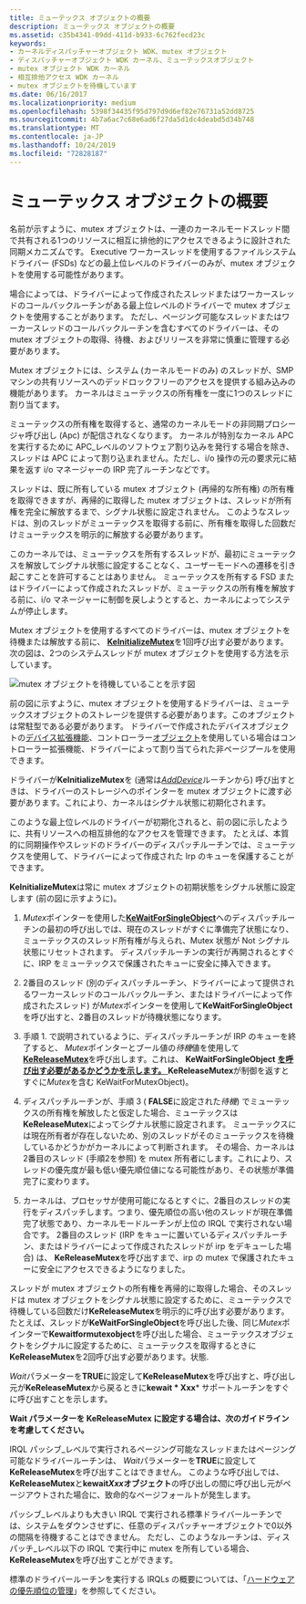 ```yaml
---
title: ミューテックス オブジェクトの概要
description: ミューテックス オブジェクトの概要
ms.assetid: c35b4341-09dd-411d-b933-6c762fecd23c
keywords:
- カーネルディスパッチャーオブジェクト WDK、mutex オブジェクト
- ディスパッチャーオブジェクト WDK カーネル、ミューテックスオブジェクト
- mutex オブジェクト WDK カーネル
- 相互排他アクセス WDK カーネル
- mutex オブジェクトを待機しています
ms.date: 06/16/2017
ms.localizationpriority: medium
ms.openlocfilehash: 5398f34435f95d797d9d6ef82e76731a52dd8725
ms.sourcegitcommit: 4b7a6ac7c68e6ad6f27da5d1dc4deabd5d34b748
ms.translationtype: MT
ms.contentlocale: ja-JP
ms.lasthandoff: 10/24/2019
ms.locfileid: "72828187"
---
```

# <a name="introduction-to-mutex-objects"></a>ミューテックス オブジェクトの概要


名前が示すように、mutex オブジェクトは、一連のカーネルモードスレッド間で共有される1つのリソースに相互に排他的にアクセスできるように設計された同期メカニズムです。 Executive ワーカースレッドを使用するファイルシステムドライバー (FSDs) などの最上位レベルのドライバーのみが、mutex オブジェクトを使用する可能性があります。

場合によっては、ドライバーによって作成されたスレッドまたはワーカースレッドのコールバックルーチンがある最上位レベルのドライバーで mutex オブジェクトを使用することがあります。 ただし、ページング可能なスレッドまたはワーカースレッドのコールバックルーチンを含むすべてのドライバーは、その mutex オブジェクトの取得、待機、およびリリースを非常に慎重に管理する必要があります。

Mutex オブジェクトには、システム (カーネルモードのみ) のスレッドが、SMP マシンの共有リソースへのデッドロックフリーのアクセスを提供する組み込みの機能があります。 カーネルはミューテックスの所有権を一度に1つのスレッドに割り当てます。

ミューテックスの所有権を取得すると、通常のカーネルモードの非同期プロシージャ呼び出し (Apc) が配信されなくなります。 カーネルが特別なカーネル APC を実行するために APC\_レベルのソフトウェア割り込みを発行する場合を除き、スレッドは APC によって割り込まれません。ただし、i/o 操作の元の要求元に結果を返す i/o マネージャーの IRP 完了ルーチンなどです。

スレッドは、既に所有している mutex オブジェクト (再帰的な所有権) の所有権を取得できますが、再帰的に取得した mutex オブジェクトは、スレッドが所有権を完全に解放するまで、シグナル状態に設定されません。 このようなスレッドは、別のスレッドがミューテックスを取得する前に、所有権を取得した回数だけミューテックスを明示的に解放する必要があります。

このカーネルでは、ミューテックスを所有するスレッドが、最初にミューテックスを解放してシグナル状態に設定することなく、ユーザーモードへの遷移を引き起こすことを許可することはありません。 ミューテックスを所有する FSD またはドライバーによって作成されたスレッドが、ミューテックスの所有権を解放する前に、i/o マネージャーに制御を戻しようとすると、カーネルによってシステムが停止します。

Mutex オブジェクトを使用するすべてのドライバーは、mutex オブジェクトを待機または解放する前に、 [**KeInitializeMutex**](https://docs.microsoft.com/windows-hardware/drivers/ddi/wdm/nf-wdm-keinitializemutex)を1回呼び出す必要があります。 次の図は、2つのシステムスレッドが mutex オブジェクトを使用する方法を示しています。

![mutex オブジェクトを待機していることを示す図](images/3mutxobj.png)

前の図に示すように、mutex オブジェクトを使用するドライバーは、ミューテックスオブジェクトのストレージを提供する必要があります。このオブジェクトは常駐型である必要があります。 ドライバーで作成されたデバイスオブジェクトの[デバイス拡張機能](device-extensions.md)、コントローラー[オブジェクト](using-controller-objects.md)を使用している場合はコントローラー拡張機能、ドライバーによって割り当てられた非ページプールを使用できます。

ドライバーが**KeInitializeMutex**を (通常は[*AddDevice*](https://docs.microsoft.com/windows-hardware/drivers/ddi/wdm/nc-wdm-driver_add_device)ルーチンから) 呼び出すときは、ドライバーのストレージへのポインターを mutex オブジェクトに渡す必要があります。これにより、カーネルはシグナル状態に初期化されます。

このような最上位レベルのドライバーが初期化されると、前の図に示したように、共有リソースへの相互排他的なアクセスを管理できます。 たとえば、本質的に同期操作やスレッドのドライバーのディスパッチルーチンでは、ミューテックスを使用して、ドライバーによって作成された Irp のキューを保護することができます。

**KeInitializeMutex**は常に mutex オブジェクトの初期状態をシグナル状態に設定します (前の図に示すように)。

1.  *Mutex*ポインターを使用した[**KeWaitForSingleObject**](https://docs.microsoft.com/windows-hardware/drivers/ddi/wdm/nf-wdm-kewaitforsingleobject)へのディスパッチルーチンの最初の呼び出しでは、現在のスレッドがすぐに準備完了状態になり、ミューテックスのスレッド所有権が与えられ、Mutex 状態が Not シグナル状態にリセットされます。 ディスパッチルーチンの実行が再開されるとすぐに、IRP をミューテックスで保護されたキューに安全に挿入できます。

2.  2番目のスレッド (別のディスパッチルーチン、ドライバーによって提供されるワーカースレッドのコールバックルーチン、またはドライバーによって作成されたスレッド) が*Mutex*ポインターを使用して**KeWaitForSingleObject**を呼び出すと、2番目のスレッドが待機状態になります。

3.  手順 1. で説明されているように、ディスパッチルーチンが IRP のキューを終了すると、 *Mutex*ポインターとブール値の*待機*値を使用して[**KeReleaseMutex**](https://docs.microsoft.com/windows-hardware/drivers/ddi/wdm/nf-wdm-kereleasemutex)を呼び出します。これは、 **KeWaitForSingleObject** [**を呼び出す必要があるかどうかを示します。** ](https://msdn.microsoft.com/library/windows/hardware/ff553344) **KeReleaseMutex**が制御を返すとすぐに*Mutex*を含む KeWaitForMutexObject)。

4.  ディスパッチルーチンが、手順 3 ( **FALSE**に設定された*待機*) でミューテックスの所有権を解放したと仮定した場合、ミューテックスは**KeReleaseMutex**によってシグナル状態に設定されます。 ミューテックスには現在所有者が存在しないため、別のスレッドがそのミューテックスを待機しているかどうかがカーネルによって判断されます。 その場合、カーネルは2番目のスレッド (手順2を参照) を mutex 所有者にします。これにより、スレッドの優先度が最も低い優先順位値になる可能性があり、その状態が準備完了に変わります。

5.  カーネルは、プロセッサが使用可能になるとすぐに、2番目のスレッドの実行をディスパッチします。つまり、優先順位の高い他のスレッドが現在準備完了状態であり、カーネルモードルーチンが上位の IRQL で実行されない場合です。 2番目のスレッド (IRP をキューに置いているディスパッチルーチン、またはドライバーによって作成されたスレッドが irp をデキューした場合) は、 **KeReleaseMutex**を呼び出すまで、irp の mutex で保護されたキューに安全にアクセスできるようになりました。

スレッドが mutex オブジェクトの所有権を再帰的に取得した場合、そのスレッドは mutex オブジェクトをシグナル状態に設定するために、ミューテックスで待機している回数だけ**KeReleaseMutex**を明示的に呼び出す必要があります。 たとえば、スレッドが**KeWaitForSingleObject**を呼び出した後、同じ*Mutex*ポインターで**Kewaitformutexobject**を呼び出した場合、ミューテックスオブジェクトをシグナルに設定するために、ミューテックスを取得するときに**KeReleaseMutex**を2回呼び出す必要があります。状態.

*Wait*パラメーターを**TRUE**に設定して**KeReleaseMutex**を呼び出すと、呼び出し元が**KeReleaseMutex**から戻るときに**kewait * Xxx*** サポートルーチンをすぐに呼び出すことを示します。

**Wait パラメーターを KeReleaseMutex に設定する場合は、次のガイドラインを考慮してください。**

IRQL パッシブ\_レベルで実行されるページング可能なスレッドまたはページング可能なドライバールーチンは、 *Wait*パラメーターを**TRUE**に設定して**KeReleaseMutex**を呼び出すことはできません。 このような呼び出しでは、 **KeReleaseMutex**と**kewait*Xxx*オブジェクト**の呼び出しの間に呼び出し元がページアウトされた場合に、致命的なページフォールトが発生します。

パッシブ\_レベルよりも大きい IRQL で実行される標準ドライバールーチンでは、システムをダウンさせずに、任意のディスパッチャーオブジェクトで0以外の間隔を待機することはできません。 ただし、このようなルーチンは、ディスパッチ\_レベル以下の IRQL で実行中に mutex を所有している場合、 **KeReleaseMutex**を呼び出すことができます。

標準のドライバールーチンを実行する IRQLs の概要については、「[ハードウェアの優先順位の管理](managing-hardware-priorities.md)」を参照してください。

 

 




